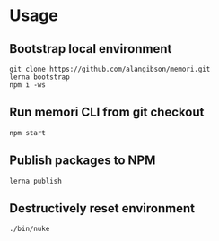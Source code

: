 # Usage

## Bootstrap local environment

```
git clone https://github.com/alangibson/memori.git
lerna bootstrap
npm i -ws
```

## Run memori CLI from git checkout

```
npm start
```

## Publish packages to NPM

```
lerna publish
```

## Destructively reset environment

```
./bin/nuke
```
